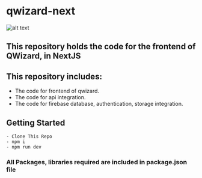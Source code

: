 # qwizard-next

![alt text](https://qwizard-next.vercel.app/logo.svg)

## This repository holds the code for the frontend of QWizard, in NextJS

## This repository includes:

* The code for frontend of qwizard.
* The code for api integration.
* The code for firebase database, authentication, storage integration.

## Getting Started

```
- Clone This Repo
- npm i
- npm run dev
```


### All Packages, libraries required are included in package.json file

